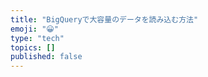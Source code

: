 ```yaml
---
title: "BigQueryで大容量のデータを読み込む方法"
emoji: "😀"
type: "tech"
topics: []
published: false
---
```

<empty>
